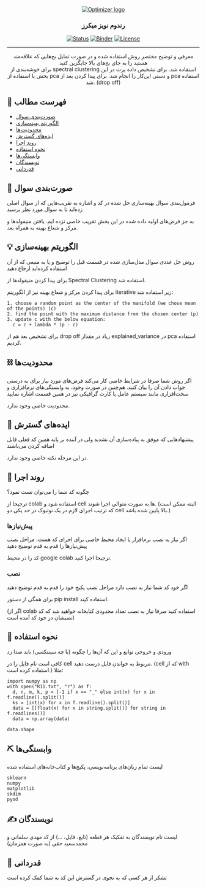 <p align="center">
  <a href="" rel="noopener">
 <img src="http://optimizer.math.sharif.edu/wp-content/uploads/2021/02/optimizer.png" alt="Optimizer logo"></a>
</p>
<h3 align="center">رندوم نویز میکرز</h3>

<div align="center">

  [![Status](https://img.shields.io/badge/status-active-success.svg)]() 
  [![Binder](https://mybinder.org/badge_logo.svg)](https://mybinder.org/v2/gh/mtefagh/demos/HEAD)
  [![License](https://img.shields.io/badge/license-GPL-blue.svg)](https://github.com/mtefagh/demos/blob/master/LICENSE)

</div>

---

<p align="center"> معرفی و توضیح مختصر روش استفاده شده و در صورت تمایل بج‌هایی که علاقه‌مند هستید را به جای بج‌های بالا جایگزین کنید
    <br> 
    برای خوشه‌بندی از spectral clustering استفاده شد. 
    برای تشخیص داده پرت در این بخش با استفاده از pca و دستی این‌کار را انجام شد.
    برای پیدا کردن بعد از pca استفاده شد. (drop off)
</p>

## 📝 فهرست مطالب
- [صورت‌بندی سوال](#problem_statement)
- [الگوریتم بهینه‌سازی](#idea)
- [محدودیت‌ها](#limitations)
- [ایده‌های گسترش](#future_scope)
- [روند اجرا](#getting_started)
- [نحوه استفاده](#usage)
- [وابستگی‌ها](#tech_stack)
- [نویسندگان](#authors)
- [قدردانی](#acknowledgments)

## 🧐 صورت‌بندی سوال <a name = "problem_statement"></a>
فرمول‌بندی سوال بهینه‌سازی حل شده در کد و اشاره به تقریب‌هایی که از سوال اصلی زده‌اید تا به سوال مورد نظر برسید

به جز فرض‌های اولیه داده شده در این بخش تقریب خاصی نزده ایم. یافتن منیفولدها و مرکز و شعاع بهینه به همراه بعد.


## 💡 الگوریتم بهینه‌سازی <a name = "idea"></a>
روش حل عددی سوال مدل‌سازی شده در قسمت قبل را توضیح و یا به منبعی که از آن استفاده کرده‌اید ارجاع دهید

برای پیدا کردن منیفولدها از Spectral Clustering استفاده شد.

برای پیدا کردن مرکز و شعاع بهینه نیز از الگوریتم iterative زیر استفاده شد:
```
1. choose a random point as the center of the manifold (we chose mean of the points) (c)
2. find the point with the maximum distance from the chosen center (p)
3. update c with the below equation:
  c = c + lambda * (p - c)
```

برای تشخیص بعد هم از drop off زیاد در مقدار explained_variance در pca استفاده کردیم.
## ⛓️ محدودیت‌ها <a name = "limitations"></a>
اگر روش شما صرفا در شرایط خاصی کار می‌کند فرض‌های مورد نیاز برای به درستی جواب دادن آن را بیان کنید. هم‌چنین در صورت وجود، به وابستگی‌های نرم‌افزاری و سخت‌افزاری مانند سیستم عامل یا کارت گرافیکی نیز در همین قسمت اشاره نمایید

محدودیت خاصی وجود ندارد.

## 🚀 ایده‌های گسترش <a name = "future_scope"></a>
پیشنهادهایی که موفق به پیاده‌سازی آن نشدید ولی در آینده بر پایه همین کد فعلی قابل اضافه کردن می‌باشند

در این مرحله نکته خاصی وجود ندارد.
## 🏁 روند اجرا <a name = "getting_started"></a>
چگونه کد شما را می‌توان تست نمود؟

ترجیحا از colab استفاده شود و cell ها به صورت متوالی اجرا شوند. (البته ممکن است که ترتیب اجرای لازم در یک نوتبوک در حد یکی دو cell بالا پایین شده باشد.)
### پیش‌نیازها

اگر نیاز به نصب نرم‌افزار یا ایجاد محیط خاصی برای اجرای کد هست، مراحل نصب پیش‌نیازها را قدم به قدم توضیح دهید

کد را در محیط google colab ترجیحا اجرا کنید.

### نصب

اگر خود کد شما نیاز به نصب دارد مراحل نصب پکیج خود را قدم به قدم توضیح دهید

برای همگی از دستور pip install استفاده کیند.

(اگر از colab استفاده کنید صرفا نیاز به نصب تعداد محدودی کتابخانه خواهید شد که کد نصبشان در خود کد آمده است)

## 🎈 نحوه استفاده <a name="usage"></a>
ورودی و خروجی توابع و این که آن‌ها را چگونه (با چه سینتکسی) باید صدا زد

کافی است نام فایل را در cell مربوط به خواندن فایل درست دهید.
(cell که از with استفاده کرده است.)
مثلا:

```
import numpy as np
with open("R11.txt", "r") as f:
  d, n, m, k, p = [-1 if x == "_" else int(x) for x in f.readline().split()]
  ks = [int(x) for x in f.readline().split()]
  data = [[float(x) for x in string.split()] for string in f.readlines()]
  data = np.array(data)

data.shape
```

## ⛏️ وابستگی‌ها <a name = "tech_stack"></a>
لیست تمام زبان‌های برنامه‌نویسی، پکیج‌ها و کتاب‌خانه‌های استفاده شده

```
sklearn
numpy
matplotlib
skdim
pyod
```

## ✍️ نویسندگان <a name = "authors"></a>
لیست نام نویسندگان به تفکیک هر قطعه (تابع، فایل، ...) از کد
مهدی سلمانی و محمدسعید حقی (به صورت همزمان)

## 🎉 قدردانی <a name = "acknowledgments"></a>
تشکر از هر کسی که به نحوی در گسترش این کد به شما کمک کرده است
